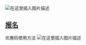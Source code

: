 ![在这里插入图片描述](https://img-blog.csdnimg.cn/20210124224709656.png?x-oss-process=image/watermark,type_ZmFuZ3poZW5naGVpdGk,shadow_10,text_aHR0cHM6Ly9ibG9nLmNzZG4ubmV0L3hpeGloYWhhbGVsZWhlaGU=,size_16,color_FFFFFF,t_70)


## [报名](https://training.linuxfoundation.org/training/kubernetes-security-essentials-lfs260-cks-exam-bundle/)

优惠码使用方法
![在这里插入图片描述](https://img-blog.csdnimg.cn/20210124224503996.png?x-oss-process=image/watermark,type_ZmFuZ3poZW5naGVpdGk,shadow_10,text_aHR0cHM6Ly9ibG9nLmNzZG4ubmV0L3hpeGloYWhhbGVsZWhlaGU=,size_16,color_FFFFFF,t_70)

